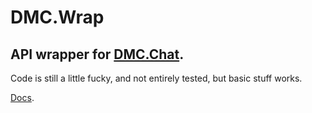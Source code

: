 # DMC.Wrap
## API wrapper for [DMC.Chat](https://dmc.chat/).

Code is still a little fucky, and not entirely tested, but basic stuff works.

[Docs](https://eiko.cc/dmc.wrap/).